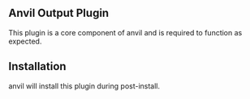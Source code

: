 ## Anvil Output Plugin

This plugin is a core component of anvil and is required to function as expected.

## Installation

anvil will install this plugin during post-install.